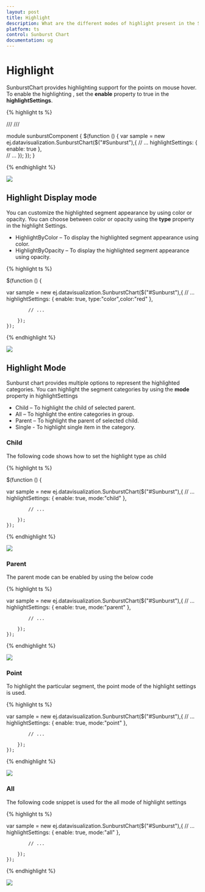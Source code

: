 ```yaml
---
layout: post
title: Highlight
description: What are the different modes of highlight present in the Sunburst Chart
platform: ts
control: Sunburst Chart
documentation: ug
---
```


# Highlight 
SunburstChart provides highlighting support for the points on mouse hover. To enable the highlighting , set the **enable** property to true in the **highlightSettings**. 

{% highlight ts %}

/// <reference path="tsfiles/jquery.d.ts" />
/// <reference path="tsfiles/ej.web.all.d.ts" />

module  sunburstComponent {
    $(function () {
        var sample = new ej.datavisualization.SunburstChart($("#Sunburst"),{
            // ...
         highlightSettings: { enable: true },     	
            // ...
        });
    });
}

{% endhighlight %}

![](Highlight_images/Highlight_img1.png)

 
## Highlight Display mode

 You can customize the highlighted segment appearance by using color or opacity. You can choose between color or opacity using the **type** property in the highlight Settings.

*	HighlightByColor – To display the highlighted segment appearance using color.
*	HighlightByOpacity – To display the highlighted segment appearance using opacity.

{% highlight ts %}

 $(function () {

var sample = new ej.datavisualization.SunburstChart($("#Sunburst"),{
            // ...
         highlightSettings: { enable: true, type:"color",color:"red" },     	

            // ...

        });
    });
         

 {% endhighlight %}

![](Highlight_images/Highlight_img2.png)

## Highlight Mode

Sunburst chart provides multiple options to represent the highlighted categories. You can highlight the segment categories by using the **mode** property in highlightSettings

*	Child – To highlight the child of selected parent.
*	All – To highlight the entire categories in group.
*	Parent – To highlight the parent of selected child.
*	Single - To highlight single item in the category.

### Child

The following code shows how to set the highlight type as child 

{% highlight ts %}

 $(function () {

var sample = new ej.datavisualization.SunburstChart($("#Sunburst"),{
            // ...
         highlightSettings: { enable: true, mode:"child" },     	

            // ...

        });
    });

{% endhighlight %}

![](Highlight_images/Highlight_img3.png)
 
### Parent

The parent mode can be enabled by using the below code 

{% highlight ts %}

var sample = new ej.datavisualization.SunburstChart($("#Sunburst"),{
            // ...
         highlightSettings: { enable: true, mode:"parent" },     	

            // ...

        });
    });


{% endhighlight %}

![](Highlight_images/Highlight_img4.png)
 
### Point

To highlight the particular segment, the point mode of the highlight settings is used.

{% highlight ts %}

var sample = new ej.datavisualization.SunburstChart($("#Sunburst"),{
            // ...
         highlightSettings: { enable: true, mode:"point" },     	

            // ...

        });
    });

  
 {% endhighlight %}

![](Highlight_images/Highlight_img5.png)
 
### All

The following code snippet is used for the all mode of highlight settings

{% highlight ts %}

var sample = new ej.datavisualization.SunburstChart($("#Sunburst"),{
            // ...
         highlightSettings: { enable: true, mode:"all" },     	

            // ...

        });
    });

{% endhighlight %}

![](Highlight_images/Highlight_img6.png)

